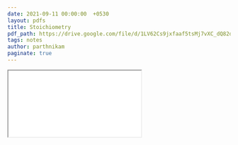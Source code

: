 ```yaml
---
date: 2021-09-11 00:00:00  +0530
layout: pdfs
title: Stoichiometry
pdf_path: https://drive.google.com/file/d/1LV62Cs9jxfaaf5tsMj7vXC_dQ82d3-hP/preview?usp=sharing
tags: notes
author: parthnikam
paginate: true
---
```


<iframe class="embed-pdf" src="{{ page.pdf_path }}#toolbar=0" seamless="seamless" scrolling="no" style="overflow:hidden"></iframe>
